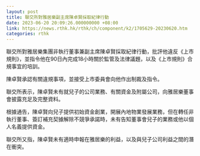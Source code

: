 ```yaml
---
layout: post
title: 聯交所對雅居樂副主席陳卓賢採取紀律行動
date: 2023-06-20 20:09:26.000000000 +08:00
link: https://news.rthk.hk/rthk/ch/component/k2/1705629-20230620.htm
categories: rthk
---
```


聯交所對雅居樂集團非執行董事兼副主席陳卓賢採取紀律行動，批評他違反《上市規則》，並指令他在90日內完成18小時關於監管及法律議題，以及《上市規則》合規事宜的培訓。

陳卓賢承認有關違規事項，並接受上市委員會向他作出制裁及指令。

聯交所表示，陳卓賢未有就兒子的公司業務、有關資金及附屬公司，向雅居樂董事會披露充足及完整資料。

根據通告，陳卓賢向兒子提供初始資金創業，開展內地物業發展業務，但在轉任非執行董事、簽訂補充契據解除不競爭承諾時，未有告知董事會兒子的業務或他以個人名義提供資金。

聯交所又指，陳卓賢未有適時申報在雅居樂的利益，以及與兒子公司利益之間的潛在衝突。
